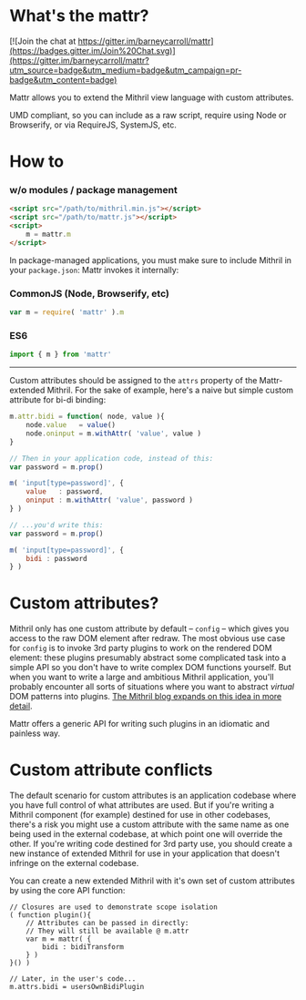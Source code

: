 # What's the mattr?

[![Join the chat at https://gitter.im/barneycarroll/mattr](https://badges.gitter.im/Join%20Chat.svg)](https://gitter.im/barneycarroll/mattr?utm_source=badge&utm_medium=badge&utm_campaign=pr-badge&utm_content=badge)

Mattr allows you to extend the Mithril view language with custom attributes.

UMD compliant, so you can include as a raw script, require using Node or Browserify, or via RequireJS, SystemJS, etc.

# How to

<!-- The point of custom attributes (more on this later) is to reduce boilerplate and make your Mithril application code leaner and more descriptive by abstracting common idioms into key / value pairs. So the recommended approach is to have a global map of custom attributes which can be assigned once and then used throughout your application. This approach means that you will use an extended version of Mithril provided by Mattr whose custom attributes are defined on the `attr` property of the extended Mithril object: -->

### w/o modules / package management
```html
<script src="/path/to/mithril.min.js"></script>
<script src="/path/to/mattr.js"></script>
<script>
	m = mattr.m
</script>
```

In package-managed applications, you must make sure to include Mithril in your `package.json`: Mattr invokes it internally:

### CommonJS (Node, Browserify, etc)
```javascript
var m = require( 'mattr' ).m
```

### ES6
```javascript
import { m } from 'mattr'
```

***

Custom attributes should be assigned to the `attrs` property of the Mattr-extended Mithril. For the sake of example, here's a naive but simple custom attribute for bi-di binding:

```javascript
m.attr.bidi = function( node, value ){
	node.value   = value()
	node.oninput = m.withAttr( 'value', value )
}

// Then in your application code, instead of this:
var password = m.prop()

m( 'input[type=password]', {
	value   : password,
	oninput : m.withAttr( 'value', password )
} )

// ...you'd write this:
var password = m.prop()

m( 'input[type=password]', {
	bidi : password
} )
```

# Custom attributes?

Mithril only has one custom attribute by default – `config` – which gives you access to the raw DOM element after redraw. The most obvious use case for `config` is to invoke 3rd party plugins to work on the rendered DOM element: these plugins presumably abstract some complicated task into a simple API so you don't have to write complex DOM functions yourself. But when you want to write a large and ambitious Mithril application, you'll probably encounter all sorts of situations where you want to abstract _virtual_ DOM patterns into plugins. [The Mithril blog expands on this idea in more detail](http://lhorie.github.io/mithril-blog/extending-the-view-language.html).

Mattr offers a generic API for writing such plugins in an idiomatic and painless way.

# Custom attribute conflicts

The default scenario for custom attributes is an application codebase where you have full control of what attributes are used. But if you're writing a Mithril component (for example) destined for use in other codebases, there's a risk you might use a custom attribute with the same name as one being used in the external codebase, at which point one will override the other. If you're writing code destined for 3rd party use, you should create a new instance of extended Mithril for use in your application that doesn't infringe on the external codebase.

You can create a new extended Mithril with it's own set of custom attributes by using the core API function:

```
// Closures are used to demonstrate scope isolation
( function plugin(){
	// Attributes can be passed in directly:
	// They will still be available @ m.attr
	var m = mattr( {
		bidi : bidiTransform
	} )
}() )

// Later, in the user's code...
m.attrs.bidi = usersOwnBidiPlugin
